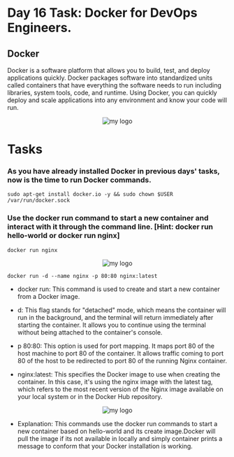 # Day 16 Task: Docker for DevOps Engineers.

## Docker

Docker is a software platform that allows you to build, test, and deploy applications quickly. Docker packages software into standardized units called containers that have everything the software needs to run including libraries, system tools, code, and runtime. Using Docker, you can quickly deploy and scale applications into any environment and know your code will run.

<div align="center">
  <img src="https://cdn.hashnode.com/res/hashnode/image/upload/v1708310367323/28a2c9c4-1167-4945-bd2b-41cb4ecae363.png" alt="my logo">
</div>

# Tasks

### As you have already installed Docker in previous days' tasks, now is the time to run Docker commands.

`sudo apt-get install docker.io -y && sudo chown $USER /var/run/docker.sock`

### Use the docker run command to start a new container and interact with it through the command line. [Hint: docker run hello-world or docker run nginx]

`docker run nginx`


<div align="center">
  <img src="https://cdn.hashnode.com/res/hashnode/image/upload/v1708435793752/c2987add-48ef-4393-99d5-888e184aebf0.png" alt="my logo">
</div>


`docker run -d --name nginx -p 80:80 nginx:latest`

- docker run: This command is used to create and start a new container from a Docker image.

- d: This flag stands for "detached" mode, which means the container will run in the background, and the terminal will return immediately after starting the container. It allows you to continue using the terminal without being attached to the container's console.

- p 80:80: This option is used for port mapping. It maps port 80 of the host machine to port 80 of the container. It allows traffic coming to port 80 of the host to be redirected to port 80 of the running Nginx container.

- nginx:latest: This specifies the Docker image to use when creating the container. In this case, it's using the nginx image with the latest tag, which refers to the most recent version of the Nginx image available on your local system or in the Docker Hub repository.


<div align="center">
<img src="https://cdn.hashnode.com/res/hashnode/image/upload/v1708436041590/2793af4c-2a29-4339-a2be-e40a1800a87b.png" alt="my logo">
</div>


- Explanation: This commands use the docker run commands to start a new container based on hello-world and its create image.Docker will pull the image if its not available in locally and simply container prints a message to conform that your Docker installation is working.


